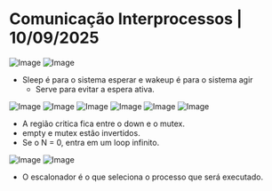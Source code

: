 # Comunicação Interprocessos | 10/09/2025

![Image](https://github.com/user-attachments/assets/25085f51-7f45-4a39-b038-be3504c723c3)
![Image](https://github.com/user-attachments/assets/d28e81f8-76eb-4f39-9bcf-b7d37f4debf4)

- Sleep é para o sistema esperar e wakeup é para o sistema agir
  - Serve para evitar a espera ativa.  

![Image](https://github.com/user-attachments/assets/e8251b5f-f501-42b3-abb0-f8160fe8d522)
![Image](https://github.com/user-attachments/assets/3b5c9e33-8bc6-4d30-a5e5-55f6d3a0770e)
![Image](https://github.com/user-attachments/assets/6166fd36-4d93-43b4-b519-f56480d62e89)
![Image](https://github.com/user-attachments/assets/6dbc60db-db0a-4c97-ac47-ad219e062bef)
![Image](https://github.com/user-attachments/assets/742fe159-7084-4159-ac47-5fe6c81fa682)
![Image](https://github.com/user-attachments/assets/f9433c22-7fcb-4bbc-91ef-ae83ebb9cc9b)

- A região critica fica entre o down e o mutex.
- empty e mutex estão invertidos.
- Se o N = 0, entra em um loop infinito.

![Image](https://github.com/user-attachments/assets/c9bf03cc-d5f5-41ac-856b-a78359054790)
![Image](https://github.com/user-attachments/assets/fb125095-0ee9-41b2-acf7-2d5abd03a5a9)


- O escalonador é o que seleciona o processo que será executado.
